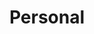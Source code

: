 ---
title: "Personal"
url: /ciudad-autonoma-de-buenos-aires/personal-avenida-saenz-2/
shop: teléfono móvil
---